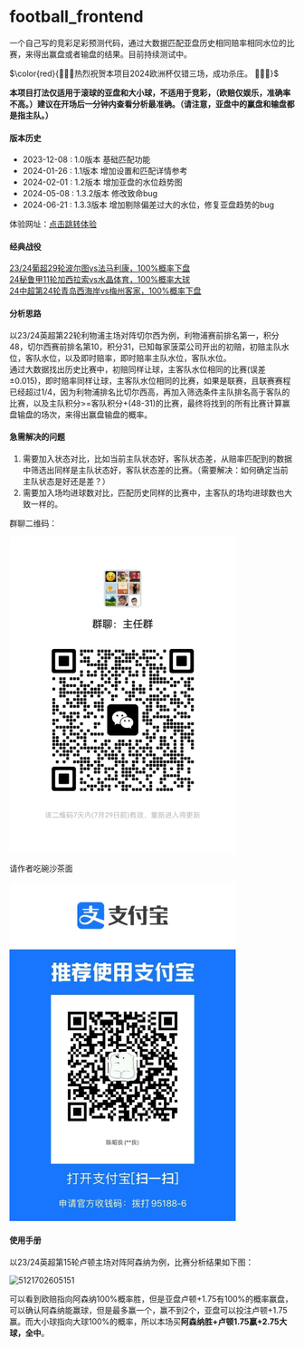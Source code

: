 # football_frontend

一个自己写的竞彩足彩预测代码，通过大数据匹配亚盘历史相同赔率相同水位的比赛，来得出赢盘或者输盘的结果。目前持续测试中。

$\color{red}{👋👋👋热烈祝贺本项目2024欧洲杯仅错三场，成功杀庄。 👋👋👋}$

**本项目打法仅适用于滚球的亚盘和大小球，不适用于竞彩，（欧赔仅娱乐，准确率不高。）建议在开场后一分钟内查看分析最准确。（请注意，亚盘中的赢盘和输盘都是指主队。）**

#### 版本历史

* 2023-12-08 : 1.0版本 基础匹配功能
* 2024-01-26 : 1.1版本 增加设置和匹配详情参考
* 2024-02-01 : 1.2版本 增加亚盘的水位趋势图
* 2024-05-08 : 1.3.2版本 修改致命bug
* 2024-06-21 : 1.3.3版本 增加剔除偏差过大的水位，修复亚盘趋势的bug


体验网址：[点击跳转体验](http://106.54.58.139:8080/#/home)

#### 经典战役

[23/24葡超29轮波尔图vs法马利康，100%概率下盘](http://47.99.134.39:8080/#/match/detail?fid=1101833)<br>
[24秘鲁甲11轮加西拉索vs水晶体育，100%概率大球](http://47.99.134.39:8080/#/match/detail?fid=1136633)<br>
[24中超第24轮青岛西海岸vs梅州客家，100%概率下盘](http://106.54.58.139:8080/#/match/detail?fid=1134475)<br>

#### 分析思路

以23/24英超第22轮利物浦主场对阵切尔西为例，利物浦赛前排名第一，积分48，切尔西赛前排名第10，积分31，已知每家菠菜公司开出的初赔，初赔主队水位，客队水位，以及即时赔率，即时赔率主队水位，客队水位。<br>
通过大数据找出历史比赛中，初赔同样让球，主客队水位相同的比赛(误差±0.015)，即时赔率同样让球，主客队水位相同的比赛，如果是联赛，且联赛赛程已经超过1/4，因为利物浦排名比切尔西高，再加入筛选条件主队排名高于客队的比赛，以及主队积分>=客队积分+(48-31)的比赛，最终将找到的所有比赛计算赢盘输盘的场次，来得出赢盘输盘的概率。

#### 急需解决的问题

1. 需要加入状态对比，比如当前主队状态好，客队状态差，从赔率匹配到的数据中筛选出同样是主队状态好，客队状态差的比赛。（需要解决：如何确定当前主队状态是好还是差？）
2. 需要加入场均进球数对比，匹配历史同样的比赛中，主客队的场均进球数也大致一样的。

群聊二维码：

<img width="400" src="./src/assets/images/wx.jpg" alt="">


请作者吃碗沙茶面

<img width="400" height="600" src="./src/assets/images/alipay.jpg" alt="">


#### 使用手册

以23/24英超第15轮卢顿主场对阵阿森纳为例，比赛分析结果如下图：

![5121702605151](https://github.com/czl0325/football_frontend/assets/2100549/678869f7-3344-4ec9-900e-495b768b419f)



可以看到欧赔指向阿森纳100%概率胜，但是亚盘卢顿+1.75有100%的概率赢盘，可以确认阿森纳能赢球，但是最多赢一个，赢不到2个，亚盘可以投注卢顿+1.75赢。而大小球指向大球100%的概率，所以本场买**阿森纳胜+卢顿1.75赢+2.75大球，全中**。
